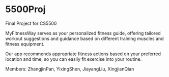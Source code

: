 # 5500Proj
Final Project for CS5500

MyFitnessWay serves as your personalized fitness guide, offering tailored workout suggestions and guidance based on different training muscles and fitness equipment.

Our app recommends appropriate fitness actions based on your preferred location and time, so you can easily fit exercise into your routine.

Members:
ZhangjinPan, YixingShen, JiayangLiu, XingjianQian